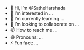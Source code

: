 - 👋 Hi, I’m @SatheHarshada
- 👀 I’m interested in ...
- 🌱 I’m currently learning ...
- 💞️ I’m looking to collaborate on ...
- 📫 How to reach me ...
- 😄 Pronouns: ...
- ⚡ Fun fact: ...

<!---
SatheHarshada/SatheHarshada is a ✨ special ✨ repository because its `README.md` (this file) appears on your GitHub profile.
You can click the Preview link to take a look at your changes.
--->
